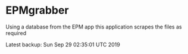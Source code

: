 # EPMgrabber
Using a database from the EPM app this application scrapes the files as required


Latest backup: Sun Sep 29 02:35:01 UTC 2019
